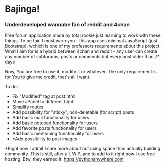 # Bajinga!
### Underdeveloped wannabe fan of reddit and 4chan
Free forum application made by total rookie just learning to work with these things.
To be fair, I must warn you - this app uses minimal JavaScript (just Bootstrap), wchich is one of my professors requirements about this 
project. What I aim for is a hybrid between 4chan and reddit - any user can create any number of subforums, posts or comments but every post 
older than 7* days 

Now, You are free to use it, modify it or whatever. The only requirement is for You to give me credit, that's all I want.

To do:
- Fix "Modified" tag at post.html
- Move aPanel to different html
- Simplify routes
- Add possibility for "sticky", non-deletable (for script) posts
- Add basic mail functionality for users
- Add basic notepad functionality for users
- Add favorite posts functionality for users
- Add basic mentioning functionality for users
- *Add possibility to post images

*Right now I admit I care more about not using space than actually building community. This is still, after all, WIP, and to add to it right now I use free hosting.
Btw, they earned it: https://pythonanywhere.com
